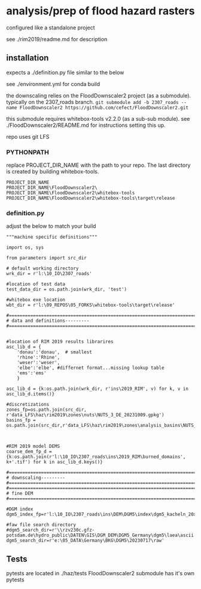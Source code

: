 # analysis/prep of flood hazard rasters
configured like a standalone project

see ./rim2019/readme.md for description


## installation
expects a ./definition.py file similar to the below

see ./environment.yml for conda build

the downscaling relies on the FloodDownscaler2 project (as a submodule). typically on the 2307_roads branch. 
`git submodule add -b 2307_roads --name FloodDownscaler2 https://github.com/cefect/FloodDownscaler2.git`

this submodule requires whitebox-tools v2.2.0 (as a sub-sub module). see ./FloodDownscaler2/README.md for instructions setting this up.

repo uses git LFS

### PYTHONPATH
replace PROJECT_DIR_NAME with the path to your repo. The last directory is created by building whitebox-tools.
```
PROJECT_DIR_NAME
PROJECT_DIR_NAME\FloodDownscaler2\
PROJECT_DIR_NAME\FloodDownscaler2\whitebox-tools
PROJECT_DIR_NAME\FloodDownscaler2\whitebox-tools\target\release 
```

### definition.py
adjust the below to match your build

```
"""machine specific definitions"""

import os, sys

from parameters import src_dir

# default working directory
wrk_dir = r'l:\10_IO\2307_roads' 

#location of test data
test_data_dir = os.path.join(wrk_dir, 'test')

#whitebox exe location
wbt_dir = r'l:\09_REPOS\05_FORKS\whitebox-tools\target\release'

#===============================================================================
# data and definitions---------
#===============================================================================


#location of RIM 2019 results librarires
asc_lib_d = {
    'donau':'donau',  # smallest
    'rhine':'Rhine',
    'weser':'weser',
    'elbe':'elbe', #differnet format...missing lookup table
    'ems':'ems'
    }

asc_lib_d = {k:os.path.join(wrk_dir, r'ins\2019_RIM', v) for k, v in asc_lib_d.items()}

#discretizations
zones_fp=os.path.join(src_dir, r'data_LFS\haz\rim2019\zones\nuts\NUTS_3_DE_20231009.gpkg')
basins_fp = os.path.join(src_dir,r'data_LFS\haz\rim2019\zones\analysis_basins\NUTS_hydro_divisions_1010.gpkg')



#RIM 2019 model DEMS
coarse_dem_fp_d = {k:os.path.join(r'l:\10_IO\2307_roads\ins\2019_RIM\burned_domains', k+'.tif') for k in asc_lib_d.keys()}
 
#===============================================================================
# downscaling---------
#===============================================================================
#===============================================================================
# fine DEM
#===============================================================================
 
#DGM index
dgm5_index_fp=r'l:\10_IO\2307_roads\ins\DEM\DGM5\index\dgm5_kacheln_20x20km_laea_4647.gpkg'

#faw file search directory
#dgm5_search_dir=r'\\rzv230c.gfz-potsdam.de\hydro_public\DATEN\GIS\DGM_DEM\DGM5_Germany\dgm5\laea\ascii'
dgm5_search_dir=r'e:\05_DATA\Germany\BKG\DGM5\20230717\raw'
```

## Tests
pytests are located in ./haz/tests
FloodDownscaler2 submodule has it's own pytests
